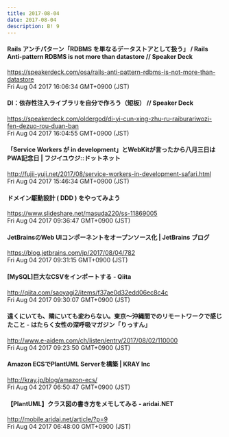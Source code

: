 ```yaml
---
title: 2017-08-04
date: 2017-08-04
description: B! 9
---
```


#### Rails アンチパターン「RDBMS を単なるデータストアとして扱う」 / Rails Anti-pattern RDBMS is not more than datastore // Speaker Deck
https://speakerdeck.com/osa/rails-anti-pattern-rdbms-is-not-more-than-datastore<br>
Fri Aug 04 2017 16:06:34 GMT+0900 (JST)<br>


#### DI：依存性注入ライブラリを自分で作ろう（短板） // Speaker Deck
https://speakerdeck.com/oldergod/di-yi-cun-xing-zhu-ru-raiburariwozi-fen-dezuo-rou-duan-ban<br>
Fri Aug 04 2017 16:04:55 GMT+0900 (JST)<br>


#### 「Service Workers が in development」とWebKitが言ったから八月三日はPWA記念日 | フジイユウジ::ドットネット
http://fujii-yuji.net/2017/08/service-workers-in-development-safari.html<br>
Fri Aug 04 2017 15:46:34 GMT+0900 (JST)<br>


#### ドメイン駆動設計 ( DDD ) をやってみよう
https://www.slideshare.net/masuda220/ss-11869005<br>
Fri Aug 04 2017 09:36:47 GMT+0900 (JST)<br>


#### JetBrainsのWeb UIコンポーネントをオープンソース化 | JetBrains ブログ
https://blog.jetbrains.com/jp/2017/08/04/782<br>
Fri Aug 04 2017 09:31:15 GMT+0900 (JST)<br>


#### [MySQL]巨大なCSVをインポートする - Qiita
http://qiita.com/saoyagi2/items/f37ae0d32edd06ec8c4c<br>
Fri Aug 04 2017 09:30:07 GMT+0900 (JST)<br>


#### 遠くにいても、隣にいても変わらない。東京～沖縄間でのリモートワークで感じたこと - はたらく女性の深呼吸マガジン「りっすん」
http://www.e-aidem.com/ch/listen/entry/2017/08/02/110000<br>
Fri Aug 04 2017 09:23:50 GMT+0900 (JST)<br>


#### Amazon ECSでPlantUML Serverを構築 | KRAY Inc
http://kray.jp/blog/amazon-ecs/<br>
Fri Aug 04 2017 06:50:47 GMT+0900 (JST)<br>


#### 【PlantUML】クラス図の書き方をメモしてみる - aridai.NET
http://mobile.aridai.net/article/?p=9<br>
Fri Aug 04 2017 06:48:00 GMT+0900 (JST)<br>


